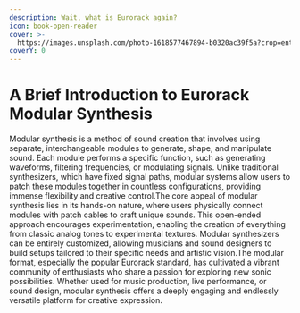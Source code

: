 ```yaml
---
description: Wait, what is Eurorack again?
icon: book-open-reader
cover: >-
  https://images.unsplash.com/photo-1618577467894-b0320ac39f5a?crop=entropy&cs=srgb&fm=jpg&ixid=M3wxOTcwMjR8MHwxfHNlYXJjaHwxfHxldXJvcmFja3xlbnwwfHx8fDE3NDMyNTM3OTZ8MA&ixlib=rb-4.0.3&q=85
coverY: 0
---
```


# A Brief Introduction to Eurorack Modular Synthesis

Modular synthesis is a method of sound creation that involves using separate, interchangeable modules to generate, shape, and manipulate sound. Each module performs a specific function, such as generating waveforms, filtering frequencies, or modulating signals. Unlike traditional synthesizers, which have fixed signal paths, modular systems allow users to patch these modules together in countless configurations, providing immense flexibility and creative control.The core appeal of modular synthesis lies in its hands-on nature, where users physically connect modules with patch cables to craft unique sounds. This open-ended approach encourages experimentation, enabling the creation of everything from classic analog tones to experimental textures. Modular synthesizers can be entirely customized, allowing musicians and sound designers to build setups tailored to their specific needs and artistic vision.The modular format, especially the popular Eurorack standard, has cultivated a vibrant community of enthusiasts who share a passion for exploring new sonic possibilities. Whether used for music production, live performance, or sound design, modular synthesis offers a deeply engaging and endlessly versatile platform for creative expression.
